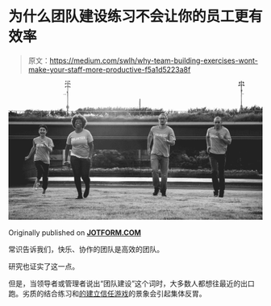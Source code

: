 # 为什么团队建设练习不会让你的员工更有效率

> 原文：<https://medium.com/swlh/why-team-building-exercises-wont-make-your-staff-more-productive-f5a1d5223a8f>

![](img/4aafdccce1164a023f2e06df435e2650.png)

Originally published on [**JOTFORM.COM**](http://jotform.com)

常识告诉我们，快乐、协作的团队是高效的团队。

研究也证实了这一点。

但是，当领导者或管理者说出“团队建设”这个词时，大多数人都想往最近的出口跑。劣质的结合练习和[的建立信任游戏](https://en.wikipedia.org/wiki/Trust_fall)的景象会引起集体反胃。